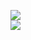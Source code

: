 [![](https://img.shields.io/badge/Made%20With-Github%20Spray-lightgrey.svg?style=for-the-badge&logo=github)](https://github.com/Annihil/github-spray#19098)  
[![](https://i.imgur.com/2DrTn0Z.gif)](https://github.com/Annihil/github-spray)